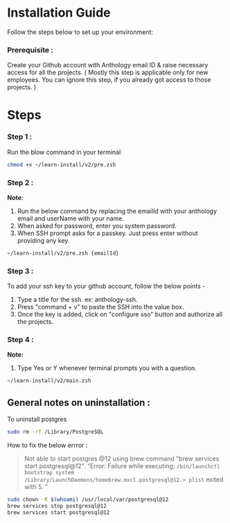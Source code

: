 # Installation Guide

Follow the steps below to set up your environment:

### Prerequisite :
Create your Github account with Anthology email ID & raise necessary access for all the projects.
( Mostly this step is applicable only for new employees. You can ignore this step, if you already got access to those projects. )

# Steps

### Step 1 :
Run the blow command in your terminal
```bash
chmod +x ~/learn-install/v2/pre.zsh
```

### Step 2 :
**Note:**
1. Run the below command by replacing the emailId with your anthology email and userName with your name.
2. When asked for password, enter you system password.
3. When SSH prompt asks for a passkey. Just press enter without providing any key.

```bash 
~/learn-install/v2/pre.zsh {emailId}
```

### Step 3 :
To add your ssh key to your github account, follow the below points -
1. Type a title for the ssh. ex: anthology-ssh.
2. Press "command + v" to paste the SSH into the value box.
3. Once the key is added, click on "configure sso" button and authorize all the projects.

### Step 4 :
**Note:**
1. Type Yes or Y whenever terminal prompts you with a question.

```bash
~/learn-install/v2/main.zsh
```

## General notes on uninstallation :
To uninstall postgres

```bash
sudo rm -rf /Library/PostgreSQL
```

How to fix the below errror :

> Not able to start postgres @12 using brew command "brew services start postgresql@12".
> "Error: Failure while executing; `/bin/launchctl bootstrap system /Library/LaunchDaemons/homebrew.mxcl.postgresql@12.> plist` exited with 5. "

```bash
sudo chown -R $(whoami) /usr/local/var/postgresql@12
brew services stop postgresql@12
brew services start postgresql@12
```
